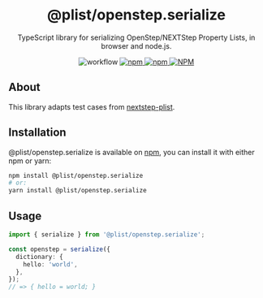 <h1 align="center">@plist/openstep.serialize</h1>

<p align="center">
TypeScript library for serializing OpenStep/NEXTStep Property Lists, in browser and node.js.
</p>

<p align="center">
<img alt="workflow" src="https://img.shields.io/github/actions/workflow/status/mat-sz/plist/node.js.yml?branch=main">
<a href="https://npmjs.com/package/@plist/openstep.serialize">
<img alt="npm" src="https://img.shields.io/npm/v/@plist/openstep.serialize">
<img alt="npm" src="https://img.shields.io/npm/dw/@plist/openstep.serialize">
<img alt="NPM" src="https://img.shields.io/npm/l/@plist/openstep.serialize">
</a>
</p>

## About

This library adapts test cases from [nextstep-plist](https://github.com/chee/nextstep-plist).

## Installation

@plist/openstep.serialize is available on [npm](https://www.npmjs.com/package/@plist/openstep.serialize), you can install it with either npm or yarn:

```sh
npm install @plist/openstep.serialize
# or:
yarn install @plist/openstep.serialize
```

## Usage

```ts
import { serialize } from '@plist/openstep.serialize';

const openstep = serialize({
  dictionary: {
    hello: 'world',
  },
});
// => { hello = world; }
```
